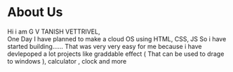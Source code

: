 # About Us
Hi i am G V TANISH VETTRIVEL, <br>
One Day I have planned to make a cloud OS using HTML, CSS, JS So i have started building...... That was very very easy for me because i have devlepoped a lot projects like graddable effect ( That can be used to drage to windows ), calculator , clock and more
